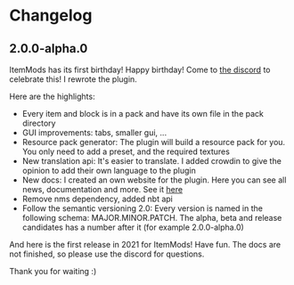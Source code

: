 # Changelog

## 2.0.0-alpha.0

ItemMods has its first birthday! Happy birthday! Come to [the discord](https://go.linwood.dev/itemmods-discord) to celebrate this!
I rewrote the plugin. 

Here are the highlights:

* Every item and block is in a pack and have its own file in the pack directory
* GUI improvements: tabs, smaller gui, ...
* Resource pack generator: The plugin will build a resource pack for you. 
  You only need to add a preset, and the required textures
* New translation api: It's easier to translate. I added crowdin to give the opinion
  to add their own language to the plugin
* New docs: I created an own website for the plugin. Here you can see all news, documentation and more. See it [here](https://itemmods.linwood.dev)
* Remove nms dependency, added nbt api
* Follow the semantic versioning 2.0: Every version is named in the following schema: MAJOR.MINOR.PATCH.
  The alpha, beta and release candidates has a number after it (for example 2.0.0-alpha.0)
  
And here is the first release in 2021 for ItemMods!
Have fun. The docs are not finished, so please use the discord for questions.

Thank you for waiting :)